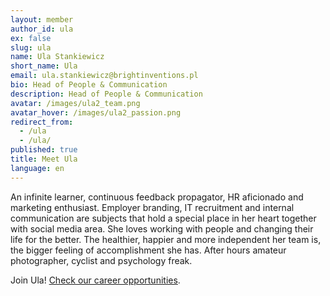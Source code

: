 ```yaml
---
layout: member
author_id: ula
ex: false
slug: ula
name: Ula Stankiewicz
short_name: Ula
email: ula.stankiewicz@brightinventions.pl
bio: Head of People & Communication
description: Head of People & Communication
avatar: /images/ula2_team.png
avatar_hover: /images/ula2_passion.png
redirect_from:
  - /ula
  - /ula/
published: true
title: Meet Ula
language: en
---
```

An infinite learner, continuous feedback propagator, HR aficionado and marketing enthusiast. Employer branding, IT recruitment and internal communication are subjects that hold a special place in her heart together with social media area. She loves working with people and changing their life for the better. The healthier, happier and more independent her team is, the bigger feeling of accomplishment she has. After hours amateur photographer, cyclist and psychology freak.

Join Ula! [Check our career opportunities](/career).
